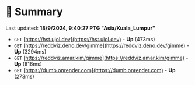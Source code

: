 # 📖 Summary
Last updated: **18/9/2024, 9:40:27 PTG "Asia/Kuala_Lumpur"**

- `GET` [https://hst.ujol.dev](https://hst.ujol.dev) - **Up** (473ms)
- `GET` [https://reddviz.deno.dev/gimme](https://reddviz.deno.dev/gimme) - **Up** (3294ms)
- `GET` [https://reddviz.amar.kim/gimme](https://reddviz.amar.kim/gimme) - **Up** (816ms)
- `GET` [https://dumb.onrender.com](https://dumb.onrender.com) - **Up** (273ms)
